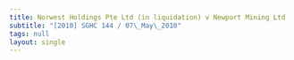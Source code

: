 ```yaml
---
title: Norwest Holdings Pte Ltd (in liquidation) v Newport Mining Ltd
subtitle: "[2010] SGHC 144 / 07\_May\_2010"
tags: null
layout: single
---
```


